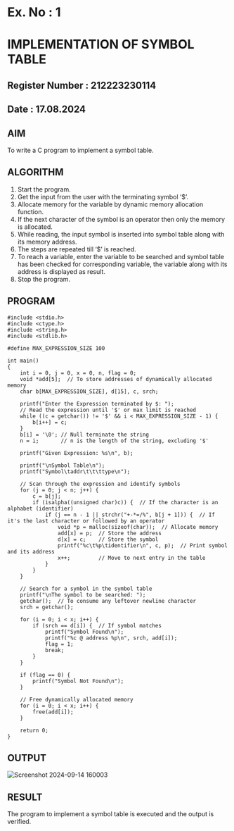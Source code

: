 # Ex. No : 1	
# IMPLEMENTATION OF SYMBOL TABLE 
## Register Number : 212223230114
## Date : 17.08.2024

## AIM   
To write a C program to implement a symbol table.

## ALGORITHM
1.	Start the program.
2.	Get the input from the user with the terminating symbol ‘$’.
3.	Allocate memory for the variable by dynamic memory allocation function.
4.	If the next character of the symbol is an operator then only the memory is allocated.
5.	While reading, the input symbol is inserted into symbol table along with its memory address.
6.	The steps are repeated till ‘$’ is reached.
7.	To reach a variable, enter the variable to be searched and symbol table has been checked for corresponding variable, the variable along with its address is displayed as result.
8.	Stop the program. 

## PROGRAM
```
#include <stdio.h>
#include <ctype.h>
#include <string.h>
#include <stdlib.h>

#define MAX_EXPRESSION_SIZE 100

int main()
{
    int i = 0, j = 0, x = 0, n, flag = 0;
    void *add[5];  // To store addresses of dynamically allocated memory
    char b[MAX_EXPRESSION_SIZE], d[15], c, srch;

    printf("Enter the Expression terminated by $: ");
    // Read the expression until '$' or max limit is reached
    while ((c = getchar()) != '$' && i < MAX_EXPRESSION_SIZE - 1) {
        b[i++] = c;
    }
    b[i] = '\0'; // Null terminate the string
    n = i;       // n is the length of the string, excluding '$'

    printf("Given Expression: %s\n", b);

    printf("\nSymbol Table\n");
    printf("Symbol\taddr\t\t\ttype\n");

    // Scan through the expression and identify symbols
    for (j = 0; j < n; j++) {
        c = b[j];
        if (isalpha((unsigned char)c)) {  // If the character is an alphabet (identifier)
            if (j == n - 1 || strchr("+-*=/%", b[j + 1])) {  // If it's the last character or followed by an operator
                void *p = malloc(sizeof(char));  // Allocate memory
                add[x] = p;  // Store the address
                d[x] = c;    // Store the symbol
                printf("%c\t%p\tidentifier\n", c, p);  // Print symbol and its address
                x++;         // Move to next entry in the table
            }
        }
    }

    // Search for a symbol in the symbol table
    printf("\nThe symbol to be searched: ");
    getchar();  // To consume any leftover newline character
    srch = getchar();

    for (i = 0; i < x; i++) {
        if (srch == d[i]) {  // If symbol matches
            printf("Symbol Found\n");
            printf("%c @ address %p\n", srch, add[i]);
            flag = 1;
            break;
        }
    }

    if (flag == 0) {
        printf("Symbol Not Found\n");
    }

    // Free dynamically allocated memory
    for (i = 0; i < x; i++) {
        free(add[i]);
    }

    return 0;
}

```

## OUTPUT 
![Screenshot 2024-09-14 160003](https://github.com/user-attachments/assets/9349688f-3ec9-47e7-82e7-a3db97bb2cc2)

## RESULT
The program to implement a symbol table is executed and the output is verified.
